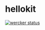 hellokit
========
[![wercker status](https://app.wercker.com/status/660c53145efa2d0212b97ac8a2c8d0a4/m "wercker status")](https://app.wercker.com/project/bykey/660c53145efa2d0212b97ac8a2c8d0a4)
